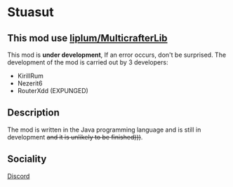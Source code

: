 # **Stuasut**
## **This mod use [liplum/MulticrafterLib](https://github.com/liplum/MultiCrafterLib)**
This mod is __under development__, If an error occurs, don't be surprised.
The development of the mod is carried out by 3 developers:
- KirillRum
- Nezerit6
- RouterXdd (EXPUNGED)

## Description
The mod is written in the Java programming language and is still in development ~~and it is unlikely to be finished)))~~.

## Sociality
[Discord](https://discord.gg/3FsH3jdJsF)
